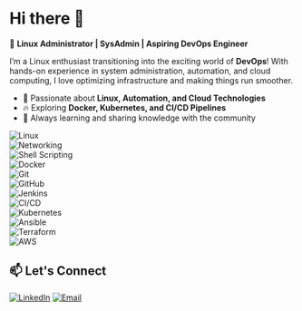 
# Hi there 👋  

🚀 **Linux Administrator | SysAdmin | Aspiring DevOps Engineer**  

I’m a Linux enthusiast transitioning into the exciting world of **DevOps**! With hands-on experience in system administration, automation, and cloud computing, I love optimizing infrastructure and making things run smoother.  

- 🐧 Passionate about **Linux, Automation, and Cloud Technologies**  
- 🔥 Exploring **Docker, Kubernetes, and CI/CD Pipelines**  
- 📜 Always learning and sharing knowledge with the community

![Linux](https://img.shields.io/badge/Linux-FCC624?style=flat-square&logo=linux&logoColor=black)  
![Networking](https://img.shields.io/badge/Networking-%230077B5.svg?style=flat-square&logo=cisco&logoColor=white)  
![Shell Scripting](https://img.shields.io/badge/Shell_Scripting-%23121011.svg?style=flat-square&logo=gnu-bash&logoColor=white)  
![Docker](https://img.shields.io/badge/Docker-2496ED?style=flat-square&logo=docker&logoColor=white)  
![Git](https://img.shields.io/badge/Git-F05032?style=flat-square&logo=git&logoColor=white)  
![GitHub](https://img.shields.io/badge/GitHub-181717?style=flat-square&logo=github&logoColor=white)  
![Jenkins](https://img.shields.io/badge/Jenkins-D24939?style=flat-square&logo=jenkins&logoColor=white)  
![CI/CD](https://img.shields.io/badge/CI/CD-%230077B5.svg?style=flat-square&logo=githubactions&logoColor=white)  
![Kubernetes](https://img.shields.io/badge/Kubernetes-326CE5?style=flat-square&logo=kubernetes&logoColor=white)  
![Ansible](https://img.shields.io/badge/Ansible-%23EE0000.svg?style=flat-square&logo=ansible&logoColor=white)  
![Terraform](https://img.shields.io/badge/Terraform-7B42BC?style=flat-square&logo=terraform&logoColor=white)  
![AWS](https://img.shields.io/badge/AWS-232F3E?style=flat-square&logo=amazonaws&logoColor=white)  


## 📫 **Let's Connect**
[![LinkedIn](https://img.shields.io/badge/LinkedIn-blue?style=flat-square&logo=linkedin)]([https://linkedin.com/in/yourprofile](https://www.linkedin.com/in/gitanjali-garg-948533141/))   
[![Email](https://img.shields.io/badge/Email-red?style=flat-square&logo=gmail)](mailto:garggitanjali0307@gmail.com)  


